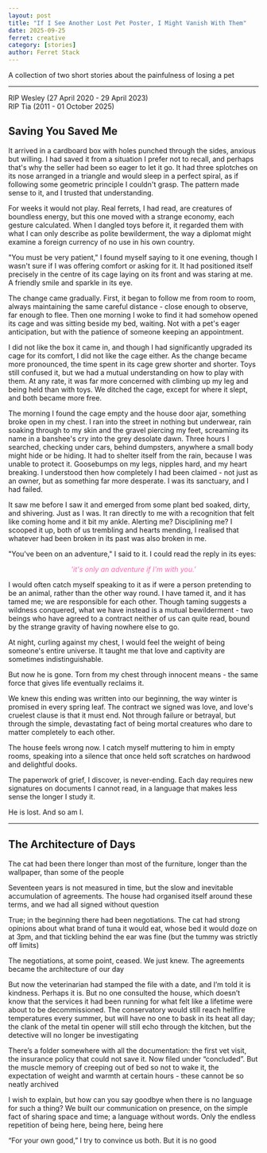```yaml
---
layout: post
title: "If I See Another Lost Pet Poster, I Might Vanish With Them"
date: 2025-09-25
ferret: creative
category: [stories]
author: Ferret Stack
---
```

A collection of two short stories about the painfulness of losing a pet

---
RIP Wesley (27 April 2020 - 29 April 2023)<br>
RIP Tia (2011 - 01 October 2025)

## Saving You Saved Me
It arrived in a cardboard box with holes punched through the sides, anxious but willing. I had saved it from a situation I prefer not to recall, and perhaps that's why the seller had been so eager to let it go. It had three splotches on its nose arranged in a triangle and would sleep in a perfect spiral, as if following some geometric principle I couldn't grasp. The pattern made sense to it, and I trusted that understanding.

For weeks it would not play. Real ferrets, I had read, are creatures of boundless energy, but this one moved with a strange economy, each gesture calculated. When I dangled toys before it, it regarded them with what I can only describe as polite bewilderment, the way a diplomat might examine a foreign currency of no use in his own country.

"You must be very patient," I found myself saying to it one evening, though I wasn't sure if I was offering comfort or asking for it. It had positioned itself precisely in the centre of its cage laying on its front and was staring at me. A friendly smile and sparkle in its eye.

The change came gradually. First, it began to follow me from room to room, always maintaining the same careful distance - close enough to observe, far enough to flee. Then one morning I woke to find it had somehow opened its cage and was sitting beside my bed, waiting. Not with a pet's eager anticipation, but with the patience of someone keeping an appointment.

I did not like the box it came in, and though I had significantly upgraded its cage for its comfort, I did not like the cage either. As the change became more pronounced, the time spent in its cage grew shorter and shorter. Toys still confused it, but we had a mutual understanding on how to play with them. At any rate, it was far more concerned with climbing up my leg and being held than with toys. We ditched the cage, except for where it slept, and both became more free.

The morning I found the cage empty and the house door ajar, something broke open in my chest. I ran into the street in nothing but underwear, rain soaking through to my skin and the gravel piercing my feet, screaming its name in a banshee's cry into the grey desolate dawn. Three hours I searched, checking under cars, behind dumpsters, anywhere a small body might hide or be hiding. It had to shelter itself from the rain, because I was unable to protect it. Goosebumps on my legs, nipples hard, and my heart breaking. I understood then how completely I had been claimed - not just as an owner, but as something far more desperate. I was its sanctuary, and I had failed.

It saw me before I saw it and emerged from some plant bed soaked, dirty, and shivering. Just as I was. It ran directly to me with a recognition that felt like coming home and it bit my ankle. Alerting me? Disciplining me? I scooped it up, both of us trembling and hearts mending, I realised that whatever had been broken in its past was also broken in me. 

"You've been on an adventure," I said to it. I could read the reply in its eyes:

<p style="text-align: center;"><em style="color:#ff69b4;">'it's only an adventure if I'm with you.'</em></p>

I would often catch myself speaking to it as if were a person pretending to be an animal, rather than the other way round. I have tamed it, and it has tamed me; we are responsible for each other. Though taming suggests a wildness conquered, what we have instead is a mutual bewilderment - two beings who have agreed to a contract neither of us can quite read, bound by the strange gravity of having nowhere else to go.

At night, curling against my chest, I would feel the weight of being someone's entire universe. It taught me that love and captivity are sometimes indistinguishable.

But now he is gone. Torn from my chest through innocent means - the same force that gives life eventually reclaims it. 

We knew this ending was written into our beginning, the way winter is promised in every spring leaf. The contract we signed was love, and love's cruelest clause is that it must end. Not through failure or betrayal, but through the simple, devastating fact of being mortal creatures who dare to matter completely to each other.

The house feels wrong now. I catch myself muttering to him in empty rooms, speaking into a silence that once held soft scratches on hardwood and delightful dooks. 

The paperwork of grief, I discover, is never-ending. Each day requires new signatures on documents I cannot read, in a language that makes less sense the longer I study it.

He is lost. And so am I.

---
## The Architecture of Days
The cat had been there longer than most of the furniture, longer than the wallpaper, than some of the people

Seventeen years is not measured in time, but the slow and inevitable accumulation of agreements. The house had organised itself around these terms, and we had all signed without question

True; in the beginning there had been negotiations. The cat had strong opinions about what brand of tuna it would eat, whose bed it would doze on at 3pm, and that tickling behind the ear was fine (but the tummy was strictly off limits)

The negotiations, at some point, ceased. We just knew. The agreements became the architecture of our day

But now the veterinarian had stamped the file with a date, and I’m told it is kindness. Perhaps it is. But no one consulted the house, which doesn’t know that the services it had been running for what felt like a lifetime were about to be decommissioned. The conservatory would still reach hellfire temperatures every summer, but will have no one to bask in its heat all day; the clank of the metal tin opener will still echo through the kitchen, but the detective will no longer be investigating

There’s a folder somewhere with all the documentation: the first vet visit, the insurance policy that could not save it. Now filed under “concluded”. But the muscle memory of creeping out of bed so not to wake it, the expectation of weight and warmth at certain hours - these cannot be so neatly archived 

I wish to explain, but how can you say goodbye when there is no language for such a thing? We built our communication on presence, on the simple fact of sharing space and time; a language without words. Only the endless repetition of being here, being here, being here

“For your own good,” I try to convince us both. But it is no good
